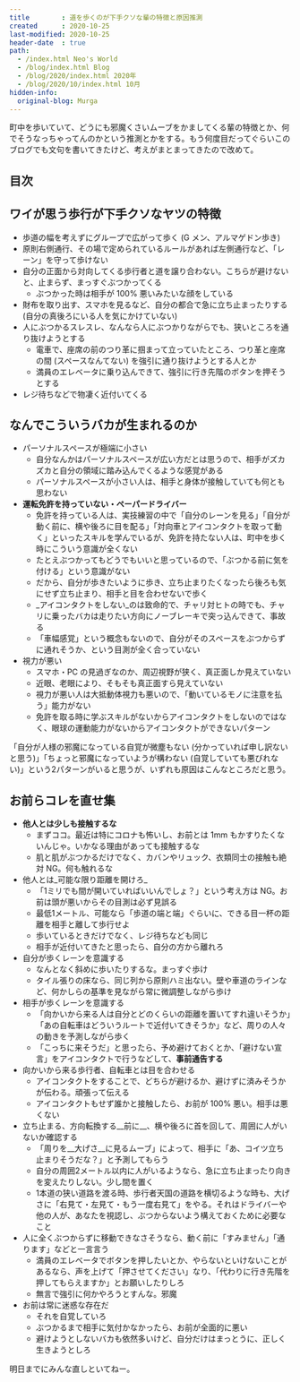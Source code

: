 ```yaml
---
title        : 道を歩くのが下手クソな輩の特徴と原因推測
created      : 2020-10-25
last-modified: 2020-10-25
header-date  : true
path:
  - /index.html Neo's World
  - /blog/index.html Blog
  - /blog/2020/index.html 2020年
  - /blog/2020/10/index.html 10月
hidden-info:
  original-blog: Murga
---
```


町中を歩いていて、どうにも邪魔くさいムーブをかましてくる輩の特徴とか、何でそうなっちゃってんのかという推測とかをする。もう何度目だってぐらいこのブログでも文句を書いてきたけど、考えがまとまってきたので改めて。

## 目次

## ワイが思う歩行が下手クソなヤツの特徴

- 歩道の幅を考えずにグループで広がって歩く (G メン、アルマゲドン歩き)
- 原則右側通行、その場で定められているルールがあれば左側通行など、「レーン」を守って歩けない
- 自分の正面から対向してくる歩行者と道を譲り合わない。こちらが避けないと、止まらず、まっすぐぶつかってくる
  - ぶつかった時は相手が 100% 悪いみたいな顔をしている
- 財布を取り出す、スマホを見るなど、自分の都合で急に立ち止まったりする (自分の真後ろにいる人を気にかけていない)
- 人にぶつかるスレスレ、なんなら人にぶつかりながらでも、狭いところを通り抜けようとする
  - 電車で、座席の前のつり革に掴まって立っていたところ、つり革と座席の間 (スペースなんてない) を強引に通り抜けようとする人とか
  - 満員のエレベータに乗り込んできて、強引に行き先階のボタンを押そうとする
- レジ待ちなどで物凄く近付いてくる

## なんでこういうバカが生まれるのか

- パーソナルスペースが極端に小さい
  - 自分なんかはパーソナルスペースが広い方だとは思うので、相手がズカズカと自分の領域に踏み込んでくるような感覚がある
  - パーソナルスペースが小さい人は、相手と身体が接触していても何とも思わない
- __運転免許を持っていない・ペーパードライバー__
  - 免許を持っている人は、実技練習の中で「自分のレーンを見る」「自分が動く前に、横や後ろに目を配る」「対向車とアイコンタクトを取って動く」といったスキルを学んでいるが、免許を持たない人は、町中を歩く時にこういう意識が全くない
  - たとえぶつかってもどうでもいいと思っているので、「ぶつかる前に気を付ける」という意識がない
  - だから、自分が歩きたいように歩き、立ち止まりたくなったら後ろも気にせず立ち止まり、相手と目を合わせないで歩く
  - _アイコンタクトをしない_のは致命的で、チャリ対ヒトの時でも、チャリに乗ったバカは走りたい方向にノーブレーキで突っ込んできて、事故る
  - 「車幅感覚」という概念もないので、自分がそのスペースをぶつからずに通れそうか、という目測が全く合っていない
- 視力が悪い
  - スマホ・PC の見過ぎなのか、周辺視野が狭く、真正面しか見えていない
  - 近眼、老眼により、そもそも真正面すら見えていない
  - 視力が悪い人は大抵動体視力も悪いので、「動いているモノに注意を払う」能力がない
  - 免許を取る時に学ぶスキルがないからアイコンタクトをしないのではなく、眼球の運動能力がないからアイコンタクトができないパターン

「自分が人様の邪魔になっている自覚が微塵もない (分かっていれば申し訳ないと思う)」「ちょっと邪魔になっていようが構わない (自覚していても悪びれない)」という2パターンがいると思うが、いずれも原因はこんなところだと思う。

## お前らコレを直せ集

- __他人とは少しも接触するな__
  - まずココ。最近は特にコロナも怖いし、お前とは 1mm もかすりたくないんじゃ。いかなる理由があっても接触するな
  - 肌と肌がぶつかるだけでなく、カバンやリュック、衣類同士の接触も絶対 NG。何も触れるな
- 他人とは_可能な限り距離を開けろ_
  - 「1ミリでも間が開いていればいいんでしょ？」という考え方は NG。お前は頭が悪いからその目測は必ず見誤る
  - 最低1メートル、可能なら「歩道の端と端」ぐらいに、できる目一杯の距離を相手と離して歩行せよ
  - 歩いているときだけでなく、レジ待ちなども同じ
  - 相手が近付いてきたと思ったら、自分の方から離れろ
- 自分が歩くレーンを意識する
  - なんとなく斜めに歩いたりするな。まっすぐ歩け
  - タイル張りの床なら、同じ列から原則ハミ出ない。壁や車道のラインなど、何かしらの基準を見ながら常に微調整しながら歩け
- 相手が歩くレーンを意識する
  - 「向かいから来る人は自分とどのくらいの距離を置いてすれ違いそうか」「あの自転車はどういうルートで近付いてきそうか」など、周りの人々の動きを予測しながら歩く
  - 「こっちに来そうだ」と思ったら、予め避けておくとか、「避けない宣言」をアイコンタクトで行うなどして、__事前通告する__
- 向かいから来る歩行者、自転車とは目を合わせる
  - アイコンタクトをすることで、どちらが避けるか、避けずに済みそうかが伝わる。頑張って伝える
  - アイコンタクトもせず誰かと接触したら、お前が 100% 悪い。相手は悪くない
- 立ち止まる、方向転換する__前に__、横や後ろに首を回して、周囲に人がいないか確認する
  - 「周りを__大げさ__に見るムーブ」によって、相手に「あ、コイツ立ち止まりそうだな？」と予測してもらう
  - 自分の周囲2メートル以内に人がいるようなら、急に立ち止まったり向きを変えたりしない。少し間を置く
  - 1本道の狭い道路を渡る時、歩行者天国の道路を横切るような時も、大げさに「右見て・左見て・もう一度右見て」をやる。それはドライバーや他の人が、あなたを視認し、ぶつからないよう構えておくために必要なこと
- 人に全くぶつからずに移動できなさそうなら、動く前に「すみません」「通ります」などと一言言う
  - 満員のエレベータでボタンを押したいとか、やらないといけないことがあるなら、声を上げて「押させてください」なり、「代わりに行き先階を押してもらえますか」とお願いしたりしろ
  - 無言で強引に何かやろうとすんな。邪魔
- お前は常に迷惑な存在だ
  - それを自覚していろ
  - ぶつかるまで相手に気付かなかったら、お前が全面的に悪い
  - 避けようとしないバカも依然多いけど、自分だけはまっとうに、正しく生きようとしろ

明日までにみんな直しといてねー。
